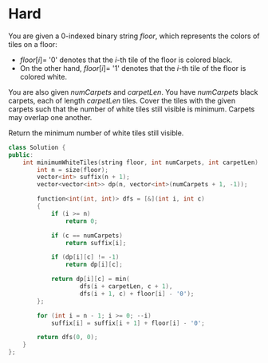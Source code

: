 # Hard

You are given a 0-indexed binary string $floor$, which represents the colors of tiles on a floor:

- $floor[i] =$ '0' denotes that the $i$-th tile of the floor is colored black.
- On the other hand, $floor[i] =$ '1' denotes that the $i$-th tile of the floor is colored white.

You are also given $numCarpets$ and $carpetLen$. You have $numCarpets$ black carpets, each of length $carpetLen$ tiles. Cover the tiles with the given carpets such that the number of white tiles still visible is minimum. Carpets may overlap one another.

Return the minimum number of white tiles still visible.

```cpp
class Solution {
public:
    int minimumWhiteTiles(string floor, int numCarpets, int carpetLen) {
        int n = size(floor);
        vector<int> suffix(n + 1);
        vector<vector<int>> dp(n, vector<int>(numCarpets + 1, -1));

        function<int(int, int)> dfs = [&](int i, int c)
        {
            if (i >= n)
                return 0;

            if (c == numCarpets)
                return suffix[i];

            if (dp[i][c] != -1)
                return dp[i][c];

            return dp[i][c] = min(
                    dfs(i + carpetLen, c + 1), 
                    dfs(i + 1, c) + floor[i] - '0');
        };

        for (int i = n - 1; i >= 0; --i)
            suffix[i] = suffix[i + 1] + floor[i] - '0';

        return dfs(0, 0);
    }
};
```
